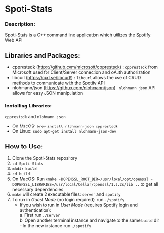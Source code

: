 # Spoti-Stats
### Description:
Spoti-Stats is a C++ command line application which utilizes the [Spotify Web API](https://developer.spotify.com/documentation/web-api)

## Libraries and Packages:
- cpprestsdk (https://github.com/microsoft/cpprestsdk) : `cpprestsdk` from Microsoft used for Client/Server connection and oAuth authorization
- libcurl (https://curl.se/libcurl/) : `libcurl` allows the use of CRUD methods to communicate with the Spotify API
- nlohmann/json (https://github.com/nlohmann/json) : `nlohmann json` API allows for easy JSON manipulation

### Installing Libraries:
`cpprestsdk` and `nlohmann json`
- On MacOS: `brew install nlohmann-json cpprestsdk`
- On Linux: `sudo apt-get install nlohmann-json-dev`
  

## How to Use:
1) Clone the Spoti-Stats repository
2) `cd Spoti-Stats`
3) `mkdir build`
4) `cd build`
5) On MacOS: Run `cmake -DOPENSSL_ROOT_DIR=/usr/local/opt/openssl -DOPENSSL_LIBRARIES=/usr/local/Cellar/openssl/1.0.2s/lib ..` to get all necessary dependencies
6) `make` will create 2 executable files: `server` and `spotify`
7) To run in *Guest Mode* (no login required): run `./spotify`
   - If you wish to run in *User Mode* (requires Spotify login and authentication):   
      a. First run `./server`   
      b. Open another terminal instance and navigate to the same `build` dir    
         - In the new instance run `./spotify`
